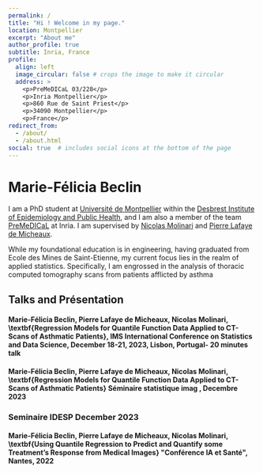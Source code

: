 ```yaml
---
permalink: /
title: "Hi ! Welcome in my page."
location: Montpellier
excerpt: "About me"
author_profile: true
subtitle: Inria, France
profile:
  align: left
  image_circular: false # crops the image to make it circular
  address: >
    <p>PreMeDICaL 03/228</p>
    <p>Inria Montpellier</p>
    <p>860 Rue de Saint Priest</p>
    <p>34090 Montpellier</p>
    <p>France</p>
redirect_from: 
  - /about/
  - /about.html
social: true  # includes social icons at the bottom of the page
---
```



Marie-Félicia Beclin
======

I am a PhD student at [Université de Montpellier](https://www.umontpellier.fr/formation) within the [Desbrest Institute of Epidemiology and Public Health](https://idesp.umontpellier.fr/), and I am also a member of the team [PreMeDICaL](https://team.inria.fr/premedical/) at Inria. I am supervised by [Nicolas Molinari](http://n.molinari.free.fr/) and [Pierre Lafaye de Micheaux](https://web.maths.unsw.edu.au/~lafaye/). 

While my foundational education is in engineering, having graduated from Ecole des Mines de Saint-Etienne, my current focus lies in the realm of applied statistics. Specifically, I am engrossed in the analysis of thoracic computed tomography scans from patients afflicted by asthma

## Talks and Présentation 

#### Marie-Félicia Beclin, Pierre Lafaye de Micheaux, Nicolas Molinari, \textbf{Regression Models for Quantile Function Data Applied to CT-Scans of Asthmatic Patients}, IMS International Conference on Statistics and Data Science, December 18-21, 2023, Lisbon, Portugal- 20 minutes talk

#### Marie-Félicia Beclin, Pierre Lafaye de Micheaux, Nicolas Molinari, \textbf{Regression Models for Quantile Function Data Applied to CT-Scans of Asthmatic Patients} Séminaire statistique imag , Decembre 2023

### Seminaire IDESP December 2023

#### Marie-Félicia Beclin, Pierre Lafaye de Micheaux, Nicolas Molinari, \textbf{Using Quantile Regression to Predict and Quantify some Treatment’s Response from Medical Images} "Conférence IA et Santé", Nantes, 2022


